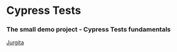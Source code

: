 # Cypress Tests

### The small demo project - Cypress Tests fundamentals

[Jurgita](https://github.com/Jjurgita)
